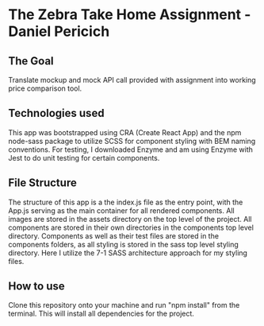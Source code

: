 # The Zebra Take Home Assignment - Daniel Pericich

## The Goal

Translate mockup and mock API call provided with assignment into working price comparison tool.

## Technologies used

This app was bootstrapped using CRA (Create React App) and the npm node-sass package to utilize SCSS for component styling with BEM naming conventions. For testing, I downloaded Enzyme and am using Enzyme with Jest to do unit testing for certain components.

## File Structure

The structure of this app is a the index.js file as the entry point, with the App.js serving as the main container for all rendered components. All images are stored in the assets directory on the top level of the project. All components are stored in their own directories in the components top level directory. Components as well as their test files are stored in the components folders, as all styling is stored in the sass top level styling directory. Here I utilize the 7-1 SASS architecture approach for my styling files.

## How to use

Clone this repository onto your machine and run "npm install" from the terminal. This will install all dependencies for the project.
